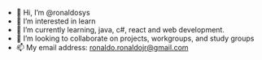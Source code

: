 - 👋 Hi, I’m @ronaldosys
- 👀 I’m interested in learn
- 🌱 I’m currently learning, java, c#,  react and web development.
- 💞️ I’m looking to collaborate on projects, workgroups, and study groups
- 📫 My email address: ronaldo.ronaldojr@gmail.com 

<!---
ronaldosys/ronaldosys is a ✨ special ✨ repository because its `README.md` (this file) appears on your GitHub profile.
You can click the Preview link to take a look at your changes.
--->
